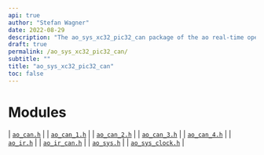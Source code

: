 ```yaml
---
api: true
author: "Stefan Wagner"
date: 2022-08-29
description: "The ao_sys_xc32_pic32_can package of the ao real-time operating system."
draft: true
permalink: /ao_sys_xc32_pic32_can/ 
subtitle: ""
title: "ao_sys_xc32_pic32_can"
toc: false
---
```


# Modules

| [`ao_can.h`](ao_can.h.md) |
| [`ao_can_1.h`](ao_can_1.h.md) |
| [`ao_can_2.h`](ao_can_2.h.md) |
| [`ao_can_3.h`](ao_can_3.h.md) |
| [`ao_can_4.h`](ao_can_4.h.md) |
| [`ao_ir.h`](ao_ir.h.md) |
| [`ao_ir_can.h`](ao_ir_can.h.md) |
| [`ao_sys.h`](ao_sys.h.md) |
| [`ao_sys_clock.h`](ao_sys_clock.h.md) |
